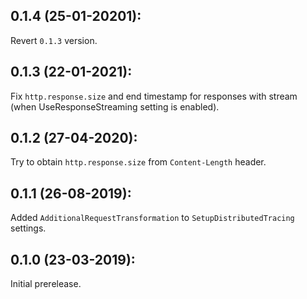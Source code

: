 ## 0.1.4 (25-01-20201):

Revert `0.1.3` version.

## 0.1.3 (22-01-2021):

Fix `http.response.size` and end timestamp for responses with stream (when UseResponseStreaming setting is enabled).

## 0.1.2 (27-04-2020):

Try to obtain `http.response.size` from `Content-Length` header.

## 0.1.1 (26-08-2019): 

Added `AdditionalRequestTransformation` to `SetupDistributedTracing` settings.

## 0.1.0 (23-03-2019): 

Initial prerelease.